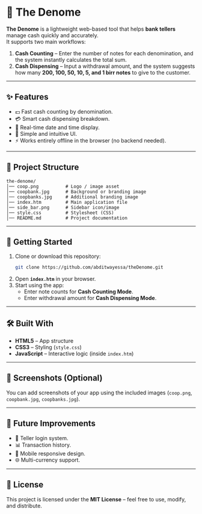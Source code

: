 # 🏦 The Denome

**The Denome** is a lightweight web-based tool that helps **bank tellers** manage cash quickly and accurately.  
It supports two main workflows:

1. **Cash Counting** – Enter the number of notes for each denomination, and the system instantly calculates the total sum.  
2. **Cash Dispensing** – Input a withdrawal amount, and the system suggests how many **200, 100, 50, 10, 5, and 1 birr notes** to give to the customer.  

---

## ✨ Features

- 💵 Fast cash counting by denomination.  
- 💳 Smart cash dispensing breakdown.  
- 📅 Real-time date and time display.  
- 🎨 Simple and intuitive UI.  
- ⚡ Works entirely offline in the browser (no backend needed).  

---

## 📂 Project Structure

```
the-denome/
│── coop.png          # Logo / image asset
│── coopbank.jpg      # Background or branding image
│── coopbanks.jpg     # Additional branding image
│── index.htm         # Main application file
│── side_bar.png      # Sidebar icon/image
│── style.css         # Stylesheet (CSS)
│── README.md         # Project documentation
```

---

## 🚀 Getting Started

1. Clone or download this repository:
   ```bash
   git clone https://github.com/abditwayessa/theDenome.git
   ```
2. Open **`index.htm`** in your browser.  
3. Start using the app:
   - Enter note counts for **Cash Counting Mode**.  
   - Enter withdrawal amount for **Cash Dispensing Mode**.  

---

## 🛠️ Built With

- **HTML5** – App structure  
- **CSS3** – Styling (`style.css`)  
- **JavaScript** – Interactive logic (inside `index.htm`)  

---

## 📸 Screenshots (Optional)

You can add screenshots of your app using the included images (`coop.png`, `coopbank.jpg`, `coopbanks.jpg`).  

---

## 📌 Future Improvements

- 🔐 Teller login system.  
- 📊 Transaction history.  
- 📱 Mobile responsive design.  
- 🌐 Multi-currency support.  

---

## 📜 License

This project is licensed under the **MIT License** – feel free to use, modify, and distribute.
